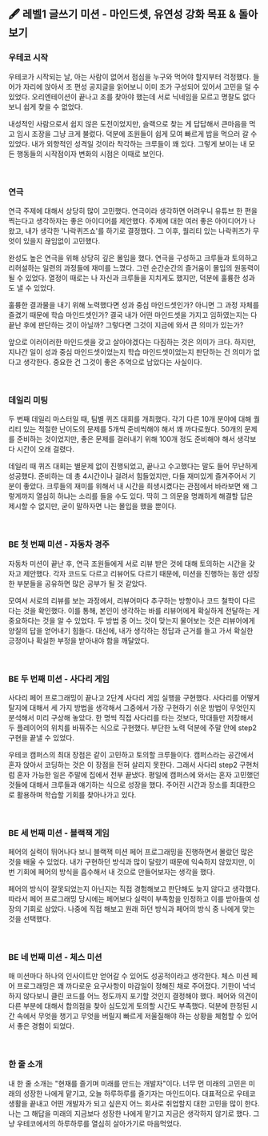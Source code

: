 ## 🖋️ 레벨1 글쓰기 미션 - 마인드셋, 유연성 강화 목표 & 돌아보기

### 우테코 시작

우테코가 시작되는 날, 아는 사람이 없어서 점심을 누구와 먹어야 할지부터 걱정했다. 들어가 자리에 앉아서 조 편성 공지글을 읽어보니 이미 조가 구성되어 있어서 고민을 덜 수 있었다. 오리엔테이션이 끝나고 조를 찾아야 했는데 서로 닉네임을 모르고 명찰도 없다 보니 쉽게 찾을 수 없었다.

내성적인 사람으로서 쉽지 않은 도전이었지만, 슬랙으로 찾는 게 답답해서 큰마음을 먹고 임시 조장을 그냥 크게 불렀다. 덕분에 조원들이 쉽게 모여 빠르게 밥을 먹으러 갈 수 있었다. 내가 외향적인 성격일 것이라 착각하는 크루들이 꽤 있다. 그렇게 보이는 내 모든 행동들의 시작점이자 변화의 시점은 이때로 보인다.

<br>

### 연극

연극 주제에 대해서 상당히 많이 고민했다. 연극이라 생각하면 어려우니 유튜브 한 편을 찍는다고 생각하자는 좋은 아이디어를 제안했다. 주제에 대한 여러 좋은 아이디어가 나왔고, 내가 생각한 '나락퀴즈쇼'를 하기로 결정했다. 그 이후, 퀄리티 있는 나락퀴즈가 무엇이 있을지 끊임없이 고민했다.

완성도 높은 연극을 위해 상당히 깊은 몰입을 했다. 연극을 구성하고 크루들과 토의하고 리허설하는 일련의 과정들에 재미를 느꼈다. 그런 순간순간의 즐거움이 몰입의 원동력이 될 수 있었다. 열정이 때로는 나 자신과 크루들을 지치게도 했지만, 덕분에 훌륭한 성과도 낼 수 있었다.

훌륭한 결과물을 내기 위해 노력했다면 성과 중심 마인드셋인가? 아니면 그 과정 자체를 즐겼기 때문에 학습 마인드셋인가? 결국 내가 어떤 마인드셋을 가지고 임하였는지는 다 끝난 후에 판단하는 것이 아닐까? 그렇다면 그것이 지금에 와서 큰 의미가 있는가?

앞으로 이러이러한 마인드셋을 갖고 살아야겠다는 다짐하는 것은 의미가 크다. 하지만, 지나간 일이 성과 중심 마인드셋이었는지 학습 마인드셋이었는지 판단하는 건 의미가 없다고 생각한다. 중요한 건 그것이 좋은 추억으로 남았다는 사실이다.

<br>

### 데일리 미팅

두 번째 데일리 마스터일 때, 팀별 퀴즈 대회를 개최했다. 각기 다른 10개 분야에 대해 퀄리티 있는 적절한 난이도의 문제를 5개씩 준비씩해야 해서 꽤 까다로웠다. 50개의 문제를 준비하는 것이었지만, 좋은 문제를 걸러내기 위해 100개 정도 준비해야 해서 생각보다 시간이 오래 걸렸다.

데일리 때 퀴즈 대회는 별문제 없이 진행되었고, 끝나고 수고했다는 말도 들어 무난하게 성공했다. 준비하는 데 총 4시간이나 걸려서 힘들었지만, 다들 재미있게 즐겨주어서 기분이 좋았다. 크루들의 재미를 위해서 내 시간을 희생시켰다는 관점에서 바라보면 왜 그렇게까지 열심히 하냐는 소리를 들을 수도 있다. 딱히 그 의문을 명쾌하게 해결할 답은 제시할 수 없지만, 굳이 말하자면 나는 몰입을 했을 뿐이다.

<br>

### BE 첫 번째 미션 - 자동차 경주

자동차 미션이 끝난 후, 연극 조원들에게 서로 리뷰 받은 것에 대해 토의하는 시간을 갖자고 제안했다. 각자 코드도 다르고 리뷰어도 다르기 때문에, 미션을 진행하는 동안 성장한 부분들을 공유하면 많은 공부가 될 것 같았다.

모여서 서로의 리뷰를 보는 과정에서, 리뷰어마다 추구하는 방향이나 코드 철학이 다르다는 것을 확인했다. 이를 통해, 본인이 생각하는 바를 리뷰어에게 확실하게 전달하는 게 중요하다는 것을 알 수 있었다. 두 방법 중 어느 것이 맞는지 물어보는 것은 리뷰어에게 양질의 답을 얻어내기 힘들다. 대신에, 내가 생각하는 정답과 근거를 들고 가서 확실한 긍정이나 확실한 부정을 받아내야 함을 깨달았다.

<br>

### BE 두 번째 미션 - 사다리 게임

사다리 페어 프로그래밍이 끝나고 2단계 사다리 게임 실행을 구현했다. 사다리를 어떻게 탈지에 대해서 세 가지 방법을 생각해서 그중에서 가장 구현하기 쉬운 방법이 무엇인지 분석해서 미리 구상해 놓았다. 한 명씩 직접 사다리를 타는 것보다, 막대들만 저장해서 두 플레이어의 위치를 바꿔주는 식으로 구현했다. 부단한 노력 덕분에 주말 안에 step2 구현을 끝낼 수 있었다.

우테코 캠퍼스의 최대 장점은 같이 고민하고 토의할 크루들이다. 캠퍼스라는 공간에서 혼자 앉아서 코딩하는 것은 이 장점을 전혀 살리지 못한다. 그래서 사다리 step2 구현처럼 혼자 가능한 일은 주말에 집에서 전부 끝냈다. 평일에 캠퍼스에 와서는 혼자 고민했던 것들에 대해서 크루들과 얘기하는 식으로 성장을 했다. 주어진 시간과 장소를 최대한으로 활용하며 학습할 기회를 찾아나가고 있다.

<br>

### BE 세 번째 미션 - 블랙잭 게임

페어의 실력이 뛰어나다 보니 블랙잭 미션 페어 프로그래밍을 진행하면서 몰랐던 많은 것을 배울 수 있었다. 내가 구현하던 방식과 많이 달랐기 때문에 익숙하지 않았지만, 이번 기회에 페어의 방식을 흡수해서 내 것으로 만들어보자는 생각을 했다.

페어의 방식이 잘못되었는지 아닌지는 직접 경험해보고 판단해도 늦지 않다고 생각했다. 따라서 페어 프로그래밍 당시에는 페어보다 실력이 부족함을 인정하고 이를 받아들여 성장의 기회로 삼았다. 나중에 직접 해보고 원래 하던 방식과 페어의 방식 중 나에게 맞는 것을 선택했다.

<br>

### BE 네 번째 미션 - 체스 미션

매 미션마다 하나의 인사이트만 얻어갈 수 있어도 성공적이라고 생각한다. 체스 미션 페어 프로그래밍은 꽤 까다로운 요구사항이 마감일이 정해진 채로 주어졌다. 기한이 넉넉하지 않다보니 클린 코드를 어느 정도까지 포기할 것인지 결정해야 했다. 페어와 의견이 다른 부분에 대해서 합의점을 찾아 심도있게 토의할 시간도 부족했다. 덕분에 한정된 시간 속에서 무엇을 챙기고 무엇을 버릴지 빠르게 저울질해야 하는 상황을 체험할 수 있어서 좋은 경험이 되었다.

<br>

### 한 줄 소개

내 한 줄 소개는 "현재를 즐기며 미래를 만드는 개발자"이다. 너무 먼 미래의 고민은 미래의 성장한 나에게 맡기고, 오늘 하루하루를 즐기자는 마인드이다. 대표적으로 우테코 생활을 끝내고 어떤 개발자가 되고 싶은지 어느 회사로 취업할지 대한 고민을 많이 한다. 나는 그 해답을 미래의 지금보다 성장한 나에게 맡기고 지금은 생각하지 않기로 했다. 그냥 우테코에서의 하루하루를 열심히 살아가기로 마음먹었다.
